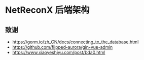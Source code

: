 # NetReconX 后端架构

## 致谢

- https://gorm.io/zh_CN/docs/connecting_to_the_database.html
- https://github.com/flipped-aurora/gin-vue-admin
- https://www.xiaoyeshiyu.com/post/bda0.html